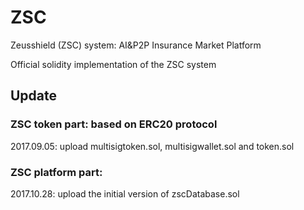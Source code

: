 # ZSC
Zeusshield (ZSC) system: AI&P2P Insurance Market Platform

Official solidity implementation of the ZSC system


## Update

### ZSC token part: based on ERC20 protocol

2017.09.05: upload multisigtoken.sol, multisigwallet.sol and token.sol

### ZSC platform part:

2017.10.28: upload the initial version of zscDatabase.sol
